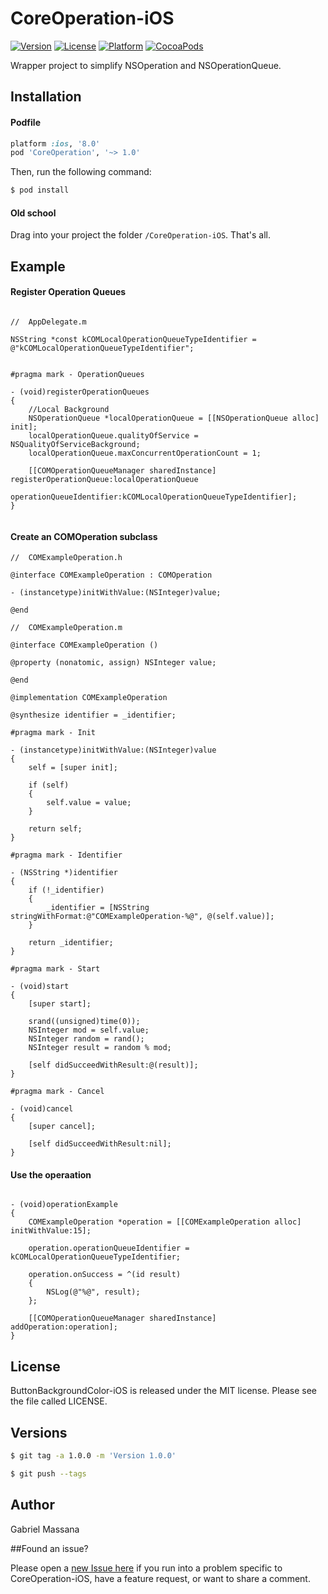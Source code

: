 # CoreOperation-iOS

[![Version](https://img.shields.io/cocoapods/v/CoreOperation.svg?style=flat-square)](http://cocoapods.org/pods/CoreOperation)
[![License](https://img.shields.io/cocoapods/l/CoreOperation.svg?style=flat-square)](http://cocoapods.org/pods/CoreOperation)
[![Platform](https://img.shields.io/cocoapods/p/CoreOperation.svg?style=flat-square)](http://cocoapods.org/pods/CoreOperation)
[![CocoaPods](https://img.shields.io/cocoapods/metrics/doc-percent/CoreOperation.svg?style=flat-square)](http://cocoapods.org/pods/CoreOperation)

Wrapper project to simplify NSOperation and NSOperationQueue.

## Installation

#### Podfile

```ruby
platform :ios, '8.0'
pod 'CoreOperation', '~> 1.0'
```

Then, run the following command:

```bash
$ pod install
```

#### Old school

Drag into your project the folder `/CoreOperation-iOS`. That's all.

## Example

#### Register Operation Queues

```objc

//  AppDelegate.m

NSString *const kCOMLocalOperationQueueTypeIdentifier = @"kCOMLocalOperationQueueTypeIdentifier";


#pragma mark - OperationQueues

- (void)registerOperationQueues
{
    //Local Background
    NSOperationQueue *localOperationQueue = [[NSOperationQueue alloc] init];
    localOperationQueue.qualityOfService = NSQualityOfServiceBackground;
    localOperationQueue.maxConcurrentOperationCount = 1;
    
    [[COMOperationQueueManager sharedInstance] registerOperationQueue:localOperationQueue
                                             operationQueueIdentifier:kCOMLocalOperationQueueTypeIdentifier];
}


```

#### Create an COMOperation subclass

```objc
//  COMExampleOperation.h

@interface COMExampleOperation : COMOperation

- (instancetype)initWithValue:(NSInteger)value;

@end

//  COMExampleOperation.m

@interface COMExampleOperation ()

@property (nonatomic, assign) NSInteger value;

@end

@implementation COMExampleOperation

@synthesize identifier = _identifier;

#pragma mark - Init

- (instancetype)initWithValue:(NSInteger)value
{
    self = [super init];
    
    if (self)
    {
        self.value = value;
    }
    
    return self;
}

#pragma mark - Identifier

- (NSString *)identifier
{
    if (!_identifier)
    {
        _identifier = [NSString stringWithFormat:@"COMExampleOperation-%@", @(self.value)];
    }
    
    return _identifier;
}

#pragma mark - Start

- (void)start
{
    [super start];
    
    srand((unsigned)time(0));
    NSInteger mod = self.value;
    NSInteger random = rand();
    NSInteger result = random % mod;
    
    [self didSucceedWithResult:@(result)];
}

#pragma mark - Cancel

- (void)cancel
{
    [super cancel];
    
    [self didSucceedWithResult:nil];
}

```

#### Use the operaation

```objc

- (void)operationExample
{
    COMExampleOperation *operation = [[COMExampleOperation alloc] initWithValue:15];
    
    operation.operationQueueIdentifier = kCOMLocalOperationQueueTypeIdentifier;
    
    operation.onSuccess = ^(id result)
    {
        NSLog(@"%@", result);
    };
    
    [[COMOperationQueueManager sharedInstance] addOperation:operation];
}

```

## License

ButtonBackgroundColor-iOS is released under the MIT license. Please see the file called LICENSE.

## Versions

```bash
$ git tag -a 1.0.0 -m 'Version 1.0.0'

$ git push --tags
```

## Author

Gabriel Massana

##Found an issue?

Please open a [new Issue here](https://github.com/GabrielMassana/CoreOperation-iOS/issues/new) if you run into a problem specific to CoreOperation-iOS, have a feature request, or want to share a comment.
